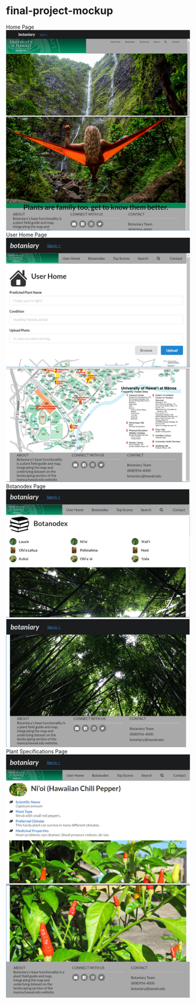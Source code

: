 # final-project-mockup
Home Page
<img class="ui fluid image" src="https://github.com/paniolonate/final-project-mockup/blob/master/doc/home1.PNG">
<img class="ui fluid image" src="https://github.com/paniolonate/final-project-mockup/blob/master/doc/home2.PNG">
User Home Page
<img class="ui fluid image" src="https://github.com/paniolonate/final-project-mockup/blob/master/doc/user1.PNG">
<img class="ui fluid image" src="https://github.com/paniolonate/final-project-mockup/blob/master/doc/user2.PNG">
Botanodex Page
<img class="ui fluid image" src="https://github.com/paniolonate/final-project-mockup/blob/master/doc/botan1.PNG">
<img class="ui fluid image" src="https://github.com/paniolonate/final-project-mockup/blob/master/doc/botan2.PNG">
Plant Specifications Page
<img class="ui fluid image" src="https://github.com/paniolonate/final-project-mockup/blob/master/doc/nioi1.PNG">
<img class="ui fluid image" src="https://github.com/paniolonate/final-project-mockup/blob/master/doc/nioi2.PNG">

